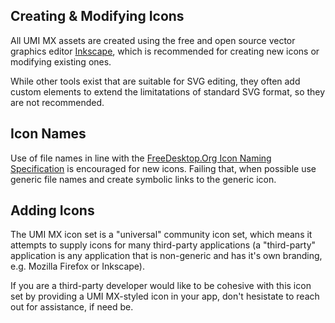## Creating & Modifying Icons

All UMI MX assets are created using the free and open source vector graphics editor [Inkscape](http://inkscape.org), which is recommended for creating new icons or modifying existing ones.

While other tools exist that are suitable for SVG editing, they often add custom elements to extend the limitatations of standard SVG format, so they are not recommended.

## Icon Names

Use of file names in line with the [FreeDesktop.Org Icon Naming Specification](http://standards.freedesktop.org/icon-naming-spec/icon-naming-spec-latest.html) is encouraged for new icons. Failing that, when possible use generic file names and create symbolic links to the generic icon.

## Adding Icons

The UMI MX icon set is a "universal" community icon set, which means it attempts to supply icons for many third-party applications (a "third-party" application is any application that is non-generic and has it's own branding, e.g. Mozilla Firefox or Inkscape).

If you are a third-party developer would like to be cohesive with this icon set by providing a UMI MX-styled icon in your app, don't hesistate to reach out for assistance, if need be.